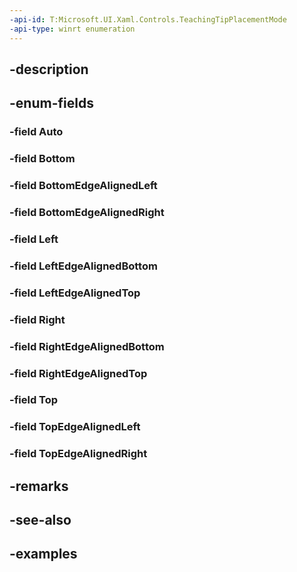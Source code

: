 ```yaml
---
-api-id: T:Microsoft.UI.Xaml.Controls.TeachingTipPlacementMode
-api-type: winrt enumeration
---
```


## -description

## -enum-fields

### -field Auto

### -field Bottom

### -field BottomEdgeAlignedLeft

### -field BottomEdgeAlignedRight

### -field Left

### -field LeftEdgeAlignedBottom

### -field LeftEdgeAlignedTop

### -field Right

### -field RightEdgeAlignedBottom

### -field RightEdgeAlignedTop

### -field Top

### -field TopEdgeAlignedLeft

### -field TopEdgeAlignedRight

## -remarks

## -see-also

## -examples

